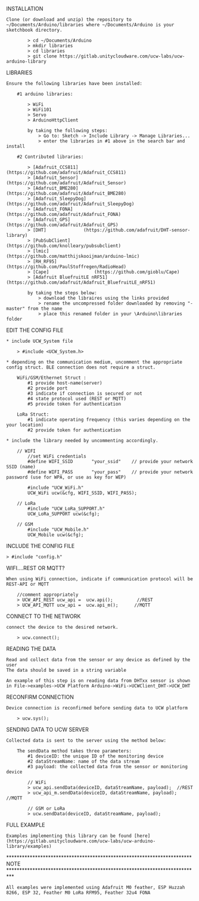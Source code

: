 
INSTALLATION

	Clone (or download and unzip) the repository to ~/Documents/Arduino/libraries where ~/Documents/Arduino is your sketchbook directory.
		
			> cd ~/Documents/Arduino
			> mkdir libraries
			> cd libraries
			> git clone https://gitlab.unitycloudware.com/ucw-labs/ucw-arduino-library

			
LIBRARIES

	Ensure the following libraries have been installed:
		
		#1 arduino libraries: 
		
			> WiFi
			> WiFi101
			> Servo
			> ArduinoHttpClient
		
			by taking the following steps:
				> Go to: Sketch -> Include Library -> Manage Libraries...
				> enter the libraries in #1 above in the search bar and install
		
		#2 Contributed libraries:
		
			> [Adafruit_CCS811]  (https://github.com/adafruit/Adafruit_CCS811)
			> [Adafruit_Sensor]  (https://github.com/adafruit/Adafruit_Sensor)
			> [Adafruit_BME280]    (https://github.com/adafruit/Adafruit_BME280)
			> [Adafruit_SleepyDog] (https://github.com/adafruit/Adafruit_SleepyDog)
			> [Adafruit_FONA]      (https://github.com/adafruit/Adafruit_FONA)
			> [Adafruit_GPS]       (https://github.com/adafruit/Adafruit_GPS)
			> [DHT]           	 (https://github.com/adafruit/DHT-sensor-library)
			> [PubSubClient]  	 (https://github.com/knolleary/pubsubclient)
			> [lmic]           	 (https://github.com/matthijskooijman/arduino-lmic)
			> [RH_RF95]      		 (https://github.com/PaulStoffregen/RadioHead)
			> [Cape]         		 (https://github.com/gioblu/Cape)
			> [Adafruit BluefruitLE nRF51] (https://github.com/adafruit/Adafruit_BluefruitLE_nRF51)
	
			by taking the steps below:
				> download the libraires using the links provided
				> rename the uncompressed folder downloaded by removing "-master" from the name
				> place this renamed folder in your \Arduino\libraries folder
				

EDIT THE CONFIG FILE
	
	* include UCW_System file
	
		> #include <UCW_System.h>
	
	* depending on the communication medium, uncomment the appropriate config struct. BLE connection does not require a struct.
		
		WiFi/GSM/Ethernet Struct : 
			#1 provide host-name(server)
			#2 provide port 
			#3 indicate if connection is secured or not
			#4 state protocol used (REST or MQTT)
			#5 provide token for authentication
			
		LoRa Struct:
			#1 indicate operating frequency (this varies depending on the your location)
			#2 provide token for authentication
	
	* include the library needed by uncommenting accordingly. 
	
		// WIFI
			//set WiFi credentials
			#define WIFI_SSID       "your_ssid"    // provide your network SSID (name)
			#define WIFI_PASS       "your_pass"    // provide your network password (use for WPA, or use as key for WEP)

			#include "UCW_WiFi.h"
			UCW_WiFi ucw(&cfg, WIFI_SSID, WIFI_PASS);
		
		// LoRa
			#include "UCW_LoRa_SUPPORT.h"
			UCW_LoRa_SUPPORT ucw(&cfg);
		
		// GSM
			#include "UCW_Mobile.h"
			UCW_Mobile ucw(&cfg);

	
INCLUDE THE CONFIG FILE

	> #include "config.h"

	
WIFI....REST OR MQTT?

	When using WiFi connection, indicate if communication protocol will be REST-API or MQTT

		//comment appropriately
		> UCW_API_REST ucw_api =  ucw.api();         //REST
		> UCW_API_MQTT ucw_api =  ucw.api_m();      //MQTT

	
CONNECT TO THE NETWORK

	connect the device to the desired network.

		> ucw.connect();
	

READING THE DATA

	Read and collect data from the sensor or any device as defined by the user
	The data should be saved in a string variable

	An example of this step is on reading data from DHTxx sensor is shown in File->examples->UCW Platform Arduino->WiFi->UCWClient_DHT->UCW_DHT

RECONFIRM CONNECTION

	Device connection is reconfirmed before sending data to UCW platform

		> ucw.sys();
	

SENDING DATA TO UCW SERVER

	Collected data is sent to the server using the method below:

		The sendData method takes three parameters:
			#1 deviceID: the unique ID of the monitoring device
			#2 dataStreamName: name of the data stream
			#3 payload: the collected data from the sensor or monitoring device

			// WiFi
			> ucw_api.sendData(deviceID, dataStreamName, payload);  //REST
			> ucw_api_m.sendData(deviceID, dataStreamName, payload);  //MQTT
		
			// GSM or LoRa
			> ucw.sendData(deviceID, dataStreamName, payload);
	
 
FULL EXAMPLE

    Examples implementing this library can be found [here] (https://gitlab.unitycloudware.com/ucw-labs/ucw-arduino-library/examples)


*********************************************************************** NOTE **************************************************************************
	
	All examples were implemented using Adafruit M0 feather, ESP Huzzah 8266, ESP 32, Feather M0 LoRa RFM95, Feather 32u4 FONA
